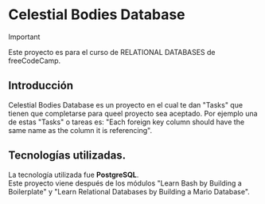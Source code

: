 # Celestial Bodies Database
>[!IMPORTANT]
>Este proyecto es para el curso de RELATIONAL DATABASES de freeCodeCamp.

## Introducción
Celestial Bodies Database es un proyecto en el cual te dan "Tasks" que tienen que completarse para queel proyecto sea aceptado. Por ejemplo una de estas "Tasks" o tareas es: "Each foreign key column should have the same name as the column it is referencing".

## Tecnologías utilizadas. 
La tecnología utilizada fue <b> PostgreSQL</b>. <br>
Este proyecto viene después de los módulos "Learn Bash by Building a Boilerplate" y "Learn Relational Databases by Building a Mario Database". <b> 

